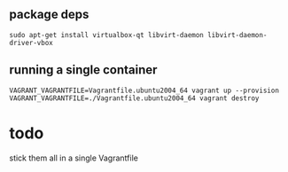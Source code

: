 ## package deps
```
sudo apt-get install virtualbox-qt libvirt-daemon libvirt-daemon-driver-vbox
```

## running a single container
```
VAGRANT_VAGRANTFILE=Vagrantfile.ubuntu2004_64 vagrant up --provision
VAGRANT_VAGRANTFILE=./Vagrantfile.ubuntu2004_64 vagrant destroy
```

# todo

stick them all in a single Vagrantfile
